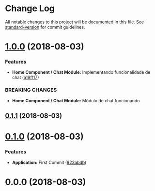 # Change Log

All notable changes to this project will be documented in this file. See [standard-version](https://github.com/conventional-changelog/standard-version) for commit guidelines.

<a name="1.0.0"></a>
# [1.0.0](https://github.com/brunodb3/desafio/compare/v0.1.1...v1.0.0) (2018-08-03)


### Features

* **Home Component / Chat Module:** Implementando funcionalidade de chat ([a19ff17](https://github.com/brunodb3/desafio/commit/a19ff17))


### BREAKING CHANGES

* **Home Component / Chat Module:** Módulo de chat funcionando



<a name="0.1.1"></a>
## [0.1.1](https://github.com/brunodb3/desafio/compare/v0.1.0...v0.1.1) (2018-08-03)



<a name="0.1.0"></a>
# [0.1.0](https://github.com/brunodb3/desafio/compare/v0.0.0...v0.1.0) (2018-08-03)


### Features

* **Application:** First Commit ([823abdb](https://github.com/brunodb3/desafio/commit/823abdb))



<a name="0.0.0"></a>
# 0.0.0 (2018-08-03)
